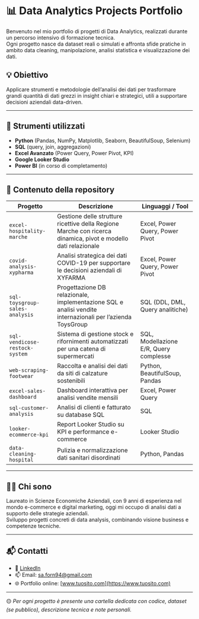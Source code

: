 # 📊 Data Analytics Projects Portfolio

Benvenuto nel mio portfolio di progetti di Data Analytics, realizzati durante un percorso intensivo di formazione tecnica.  
Ogni progetto nasce da dataset reali o simulati e affronta sfide pratiche in ambito data cleaning, manipolazione, analisi statistica e visualizzazione dei dati.

## 💡 Obiettivo
Applicare strumenti e metodologie dell’analisi dei dati per trasformare grandi quantità di dati grezzi in insight chiari e strategici, utili a supportare decisioni aziendali data-driven.

---

## 🧰 Strumenti utilizzati
- **Python** (Pandas, NumPy, Matplotlib, Seaborn, BeautifulSoup, Selenium)
- **SQL** (query, join, aggregazioni)
- **Excel Avanzato** (Power Query, Power Pivot, KPI)
- **Google Looker Studio**
- **Power BI** (in corso di completamento)

---

## 📁 Contenuto della repository

| Progetto | Descrizione | Linguaggi / Tool |
|---------|-------------|------------------|
| `excel-hospitality-marche` | Gestione delle strutture ricettive della Regione Marche con ricerca dinamica, pivot e modello dati relazionale | Excel, Power Query, Power Pivot |
| `covid-analysis-xypharma` | Analisi strategica dei dati COVID-19 per supportare le decisioni aziendali di XYFARMA | Excel, Power Query, Power Pivot |
| `sql-toysgroup-sales-analysis` | Progettazione DB relazionale, implementazione SQL e analisi vendite internazionali per l’azienda ToysGroup | SQL (DDL, DML, Query analitiche) |
| `sql-vendicose-restock-system` | Sistema di gestione stock e rifornimenti automatizzati per una catena di supermercati | SQL, Modellazione E/R, Query complesse |
| `web-scraping-footwear` | Raccolta e analisi dei dati da siti di calzature sostenibili | Python, BeautifulSoup, Pandas |
| `excel-sales-dashboard` | Dashboard interattiva per analisi vendite mensili | Excel, Power Query |
| `sql-customer-analysis` | Analisi di clienti e fatturato su database SQL | SQL |
| `looker-ecommerce-kpi` | Report Looker Studio su KPI e performance e-commerce | Looker Studio |
| `data-cleaning-hospital` | Pulizia e normalizzazione dati sanitari disordinati | Python, Pandas |

---

## 👨‍💻 Chi sono

Laureato in Scienze Economiche Aziendali, con 9 anni di esperienza nel mondo e-commerce e digital marketing, oggi mi occupo di analisi dati a supporto delle strategie aziendali.  
Sviluppo progetti concreti di data analysis, combinando visione business e competenze tecniche.

---

## 📬 Contatti

- 🔗 [LinkedIn](https://www.linkedin.com/in/salvatore-fornaro/)
- 📫 Email: sa.forn94@gmail.com
- 🌐 Portfolio online: [www.tuosito.com](https://www.tuosito.com)

---

🟡 *Per ogni progetto è presente una cartella dedicata con codice, dataset (se pubblico), descrizione tecnica e note personali.*

